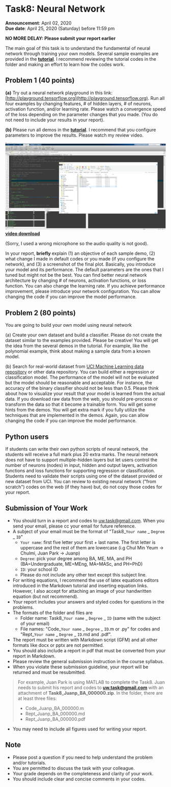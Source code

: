 # Task8: Neural Network

**Announcement**: April 02, 2020    
**Due date**: April 25, 2020 (Saturday) before 11:59 pm      

**NO MORE DELAY: Please submit your report earlier**   

The main goal of this task is to understand the fundamental of neural network through training your own models. Several sample examples are provided in the [**tutorial**](https://github.com/chulminy/CIVE497-CIVE700/tree/master/tutorial/neural_network/neural_network_code). I recommend reviewing the tutorial codes in the folder and making an effort to learn how the codes work.  
    
## Problem 1 (40 points)
**(a)** Try out a neural network playground in this link: [http://playground.tensorflow.org](http://playground.tensorflow.org). Run all four examples by changing features, # of hidden layers, # of neurons, activation function, and/or learning rate. Please watch a convergence speed of the loss depending on the parameter changes that you made. (You do not need to include your results in your report).

**(b)** Please run all demos in the [**tutorial**](https://github.com/chulminy/CIVE497-CIVE700/tree/master/tutorial/neural_network/neural_network_code). I recommend that you configure parameters to improve the results. Please watch my review video.  

[![](video.png)](https://www.youtube.com/watch?v=_T4svgLaaNw)
[**video download**](https://www.dropbox.com/s/ge762fye621hd2l/2020-04-01_22-28-54.mp4?dl=0)

(Sorry, I used a wrong microphone so the audio quality is not good).

In your report, **briefly** explain (1) an objective of each sample demo, (2) what change I made in default codes or you made (if you configure the network), and (3) a screenshot of the final plot. Basically, you introduce your model and its performance. The default parameters are the ones that I tuned but might not be the best. You can find better neural network architecture by changing # of neurons, activation functions, or loss function. You can also change the learning rate. If you achieve performance improvement, please introduce your network configuration. You can allow changing the code if you can improve the model performance.  

## Problem 2 (80 points) 
You are going to build your own model using neural network  

(a) Create your own dataset and build a classifier. Please do not create the dataset similar to the examples provided. Please be creative! You will get the idea from the several demos in the tutorial. For example, like the polynomial example, think about making a sample data from a known model. 

(b) Search for real-world dataset from [UCI Machine Learning data repository](https://archive.ics.uci.edu/ml/index.php) or other data repository. You can build either a regression or classification model. The performance of the model will not be evaluated but the model should be reasonable and acceptable. For instance, the accuracy of the binary classifier should not be less than 0.5. Please think about how to visualize your result that your model is learned from the actual data. If you download raw data from the web, you should pre-process or transform the data so that it become a trainable form. You will get some hints from the demos. You will get extra mark if you fully utilize the techniques that are implemented in the demos. Again, you can allow changing the code if you can improve the model performance.

## Python users
If students can write their own python scripts of neural network, the students will receive a full mark plus 20 extra marks. The neural network does not have to support multiple-hidden layers but let users control the number of neurons (nodes) in input, hidden and output layers, activation functions and loss functions for supporting regression or classification. Students need to validate their scripts using one of the dataset provided or new dataset from UCI. You can review to existing neural network ("from scratch") codes on the web (if they have) but, do not copy those codes for your report. 

## Submission of Your Work
* You should turn in a report and codes to uw.task@gmail.com. When you send your email, please cc your email for future reference.  
* A subject of your email must be the format of "Task8_`Your name` _ `Degree` _ `ID`"
	* `Your name`: first five letter your first + last name. The first letter is uppercase and the rest of them are lowercase (i.g Chul Min Yeum -> Chulmi, Juan Park -> Juanp)   
	* `Degree`: pick your degree among BA, ME, MA, and PH (BA=Undergraduate, ME=MEng, MA=MASc, and PH=PhD)  
	* `ID`: your school ID
	* Please do not include any other text except this subject line.    
* For writing equations, I recommend the use of latex equations editors introduced in the Markdown tutorial and inserting equation links. However, I also accept for attaching an image of your handwritten equation (but not recommend). 
* Your report includes your answers and styled codes for questions in the problems.
* The formats of the folder and files are 
	* Folder name: Task8_`Your name` _ `Degree` _ `ID` (same with the subject of your email)  
	* File names: "Code_`Your name` _ `Degree` _ `ID`.m or .py" for codes and "Rept_`Your name` _ `Degree` _ `ID`.md and .pdf".   
* The report must be written with Markdown script (GFM) and all other formats like docx or pptx are not permitted. 
* You should also include a report in pdf that must be converted from your report in Markdown.
* Please review the general submission instruction in the course syllabus. 
* When you violate these submission guideline, your report will be returned and must be resubmitted. 
> For example, Juan Park is using MATLAB to complete the Task8. Juan needs to submit his report and codes to **uw.task@gmail.com** with an attachment of **Task8_Juanp_BA_000000.zip**. In the folder, there are at least three files: 
> * Code_Juanp_BA_000000.m
> * Rept_Juanp_BA_000000.md
> * Rept_Juanp_BA_000000.pdf
* You may need to include all figures used for writing your report. 

## Note
* Please post a question if you need to help understand the problem and/or tutorials. 
* You are permitted to discuss the task with your colleague.   
* Your grade depends on the completeness and clarity of your work.  
* You should include clear and concise comments in your codes.  